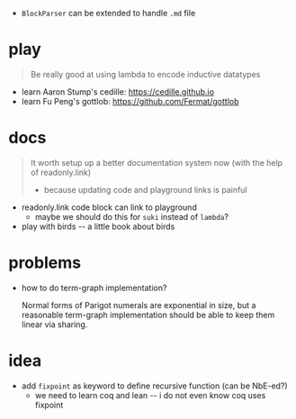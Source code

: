 - `BlockParser` can be extended to handle `.md` file

# play

> Be really good at using lambda to encode inductive datatypes

- learn Aaron Stump's cedille: https://cedille.github.io
- learn Fu Peng's gottlob: https://github.com/Fermat/gottlob

# docs

> It worth setup up a better documentation system now (with the help of readonly.link)
> - because updating code and playground links is painful

- readonly.link code block can link to playground
  - maybe we should do this for `suki` instead of `lambda`?
- play with birds -- a little book about birds

# problems

- how to do term-graph implementation?

  Normal forms of Parigot numerals are exponential in size,
  but a reasonable term-graph implementation
  should be able to keep them linear via sharing.

# idea

- add `fixpoint` as keyword to define recursive function (can be NbE-ed?)
  - we need to learn coq and lean -- i do not even know coq uses fixpoint
